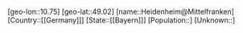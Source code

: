 ﻿---
location: [49.02,10.75]
type: City
tags:
- geo/City


SpocWebEntityId: 30834
isDeleted: false
confidential: public

---
[geo-lon::10.75]
[geo-lat::49.02]
[name::Heidenheim@Mittelfranken]
[Country::[[Germany]]]
[State::[[Bayern]]]
[Population::]
[Unknown::]


